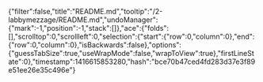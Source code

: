 {"filter":false,"title":"README.md","tooltip":"/2-labbymezzage/README.md","undoManager":{"mark":-1,"position":-1,"stack":[]},"ace":{"folds":[],"scrolltop":0,"scrollleft":0,"selection":{"start":{"row":0,"column":0},"end":{"row":0,"column":0},"isBackwards":false},"options":{"guessTabSize":true,"useWrapMode":false,"wrapToView":true},"firstLineState":0},"timestamp":1416615853280,"hash":"bce70b47ced4fd283d37e3f89e51ee26e35c496e"}